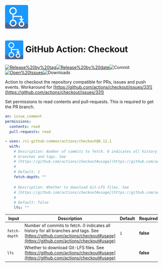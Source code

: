 <!-- start branding -->

<img src=".github/ghadocs/branding.svg" width="15%" align="center" alt="branding<icon:git-branch color:gray-dark>" />

<!-- end branding -->
<!-- start title -->

# <img src=".github/ghadocs/branding.svg" width="60px" align="center" alt="branding<icon:git-branch color:gray-dark>" /> GitHub Action: Checkout

<!-- end title -->
<!-- start badges -->

<a href="https%3A%2F%2Fgithub.com%2F%2Fci-github-common%2Factions%2Fcheckout%2Freleases%2Flatest"><img src="https://img.shields.io/github/v/release//ci-github-common/actions/checkout?display_name=tag&sort=semver&logo=github&style=flat-square" alt="Release%20by%20tag" /></a><a href="https%3A%2F%2Fgithub.com%2F%2Fci-github-common%2Factions%2Fcheckout%2Freleases%2Flatest"><img src="https://img.shields.io/github/release-date//ci-github-common/actions/checkout?display_name=tag&sort=semver&logo=github&style=flat-square" alt="Release%20by%20date" /></a><img src="https://img.shields.io/github/last-commit//ci-github-common/actions/checkout?logo=github&style=flat-square" alt="Commit" /><a href="https%3A%2F%2Fgithub.com%2F%2Fci-github-common%2Factions%2Fcheckout%2Fissues"><img src="https://img.shields.io/github/issues//ci-github-common/actions/checkout?logo=github&style=flat-square" alt="Open%20Issues" /></a><img src="https://img.shields.io/github/downloads//ci-github-common/actions/checkout/total?logo=github&style=flat-square" alt="Downloads" />

<!-- end badges -->
<!-- start description -->

Action to checkout the repository compatible for PRs, issues and push events. Workaround for [https://github.com/actions/checkout/issues/331](https://github.com/actions/checkout/issues/331)

<!-- end description -->
<!-- start contents -->
<!-- end contents -->

Set permissions to read contents and pull-requests. This is required to get the PR branch.

```yaml
on: issue_comment
permissions:
  contents: read
  pull-requests: read
```

<!-- start usage -->

```yaml
- uses: /ci-github-common/actions/checkout@0.12.1
  with:
    # Description: Number of commits to fetch. 0 indicates all history for all
    # branches and tags. See
    # [https://github.com/actions/checkout#usage](https://github.com/actions/checkout#usage)
    #
    # Default: 1
    fetch-depth: ""

    # Description: Whether to download Git-LFS files. See
    # [https://github.com/actions/checkout#usage](https://github.com/actions/checkout#usage)
    #
    # Default: false
    lfs: ""
```

<!-- end usage -->
<!-- start inputs -->

| **Input**                | **Description**                                                                                                                                                           | **Default**    | **Required** |
| ------------------------ | ------------------------------------------------------------------------------------------------------------------------------------------------------------------------- | -------------- | ------------ |
| <code>fetch-depth</code> | Number of commits to fetch. 0 indicates all history for all branches and tags. See [https://github.com/actions/checkout#usage](https://github.com/actions/checkout#usage) | <code>1</code> | **false**    |
| <code>lfs</code>         | Whether to download Git-LFS files. See [https://github.com/actions/checkout#usage](https://github.com/actions/checkout#usage)                                             |                | **false**    |

<!-- end inputs -->
<!-- start outputs -->
<!-- end outputs -->
<!-- start [.github/ghadocs/examples/] -->
<!-- end [.github/ghadocs/examples/] -->
